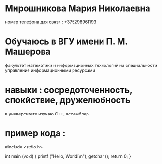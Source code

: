 # Мирошникова Мария Николаевна 
номер телефона для связи : +375298961193
# Обучаюсь в ВГУ имени П. М. Машерова 
факультет математики и информационных технологий 
на специальности управление информационными ресурсами 
# навыки : сосредоточенность, спокйствие, дружелюбность
в университете изучаю С++, ассемблер
# пример кода : 
#include <stdio.h>

int main (void)
{
  printf ("Hello, World!\n");
  getchar ();
  return 0;
} 
